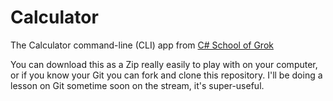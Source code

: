 # Calculator
The Calculator command-line (CLI) app from [C# School of Grok](https://twitch.tv/markrendle)

You can download this as a Zip really easily to play with on your computer, or if you know
your Git you can fork and clone this repository. I'll be doing a lesson on Git sometime soon
on the stream, it's super-useful.
